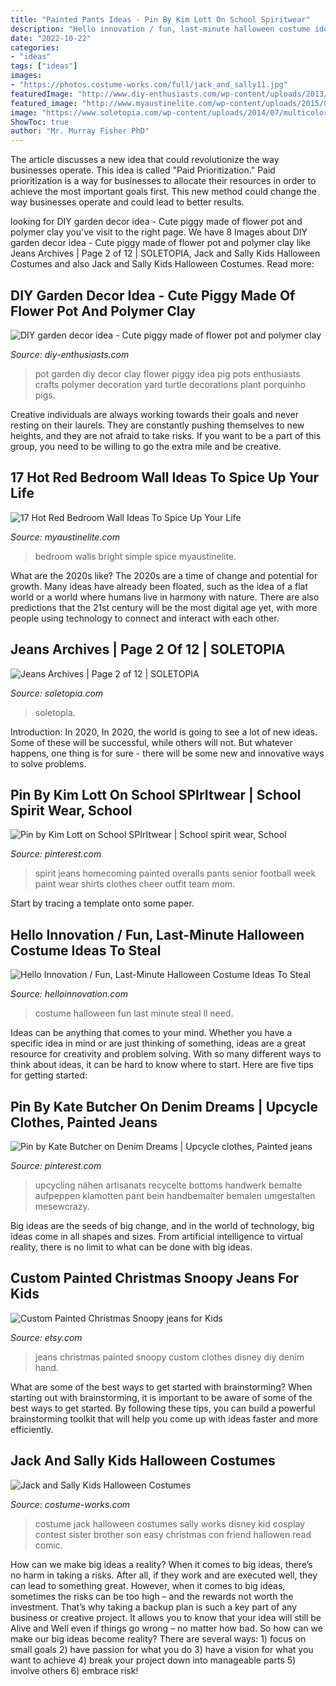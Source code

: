 ```yaml
---
title: "Painted Pants Ideas - Pin By Kim Lott On School Spiritwear"
description: "Hello innovation / fun, last-minute halloween costume ideas to steal"
date: "2022-10-22"
categories:
- "ideas"
tags: ["ideas"]
images:
- "https://photos.costume-works.com/full/jack_and_sally11.jpg"
featuredImage: "http://www.diy-enthusiasts.com/wp-content/uploads/2013/05/DIY-garden-decor-idea-cute-piggy-flower-pot-clay.jpg?4fcf34"
featured_image: "http://www.myaustinelite.com/wp-content/uploads/2015/02/bright-simple-red-bedroom-walls.jpg?x34469"
image: "https://www.soletopia.com/wp-content/uploads/2014/07/multicolor-paint-splatter-denim-white-sneakers-mens-fashion.jpg"
ShowToc: true
author: "Mr. Murray Fisher PhD"
---
```



The article discusses a new idea that could revolutionize the way businesses operate. This idea is called "Paid Prioritization." Paid prioritization is a way for businesses to allocate their resources in order to achieve the most important goals first. This new method could change the way businesses operate and could lead to better results.

	

		
looking for DIY garden decor idea - Cute piggy made of flower pot and polymer clay you've visit to the right page. We have 8 Images about DIY garden decor idea - Cute piggy made of flower pot and polymer clay like Jeans Archives | Page 2 of 12 | SOLETOPIA, Jack and Sally Kids Halloween Costumes and also Jack and Sally Kids Halloween Costumes. Read more:
		
    
## DIY Garden Decor Idea - Cute Piggy Made Of Flower Pot And Polymer Clay

<img loading=lazy src="http://www.diy-enthusiasts.com/wp-content/uploads/2013/05/DIY-garden-decor-idea-cute-piggy-flower-pot-clay.jpg?4fcf34" onerror="this.onerror=null;this.src='https://tse3.mm.bing.net/th?id=OIP.WF3AxC_GyIDL3rcmtub1TwHaKh&amp;pid=15.1';" alt="DIY garden decor idea - Cute piggy made of flower pot and polymer clay">

_Source: diy-enthusiasts.com_

>pot garden diy decor clay flower piggy idea pig pots enthusiasts crafts polymer decoration yard turtle decorations plant porquinho pigs. 

	

Creative individuals are always working towards their goals and never resting on their laurels. They are constantly pushing themselves to new heights, and they are not afraid to take risks. If you want to be a part of this group, you need to be willing to go the extra mile and be creative.

    
## 17 Hot Red Bedroom Wall Ideas To Spice Up Your Life

<img loading=lazy src="http://www.myaustinelite.com/wp-content/uploads/2015/02/bright-simple-red-bedroom-walls.jpg?x34469" onerror="this.onerror=null;this.src='https://tse1.mm.bing.net/th?id=OIP.zZYPpiUzQdLTLcUpbDLYxAHaE_&amp;pid=15.1';" alt="17 Hot Red Bedroom Wall Ideas To Spice Up Your Life">

_Source: myaustinelite.com_

>bedroom walls bright simple spice myaustinelite. 

	

What are the 2020s like?
The 2020s are a time of change and potential for growth. Many ideas have already been floated, such as the idea of a flat world or a world where humans live in harmony with nature. There are also predictions that the 21st century will be the most digital age yet, with more people using technology to connect and interact with each other.

    
## Jeans Archives | Page 2 Of 12 | SOLETOPIA

<img loading=lazy src="https://www.soletopia.com/wp-content/uploads/2014/07/multicolor-paint-splatter-denim-white-sneakers-mens-fashion.jpg" onerror="this.onerror=null;this.src='https://tse3.mm.bing.net/th?id=OIP.SU7nweHENRRvFtgZ7tqbiwHaLH&amp;pid=15.1';" alt="Jeans Archives | Page 2 of 12 | SOLETOPIA">

_Source: soletopia.com_

>soletopia. 

	

Introduction: In 2020,
In 2020, the world is going to see a lot of new ideas. Some of these will be successful, while others will not. But whatever happens, one thing is for sure - there will be some new and innovative ways to solve problems.

    
## Pin By Kim Lott On School SPIrItwear | School Spirit Wear, School

<img loading=lazy src="https://i.pinimg.com/originals/93/22/d0/9322d038c9eee74213d21564d11f730f.jpg" onerror="this.onerror=null;this.src='https://tse3.mm.bing.net/th?id=OIP.LuvS18L4Z62T0BHCEXoC2gHaJ6&amp;pid=15.1';" alt="Pin by Kim Lott on School SPIrItwear | School spirit wear, School">

_Source: pinterest.com_

>spirit jeans homecoming painted overalls pants senior football week paint wear shirts clothes cheer outfit team mom. 

	

Start by tracing a template onto some paper.

    
## Hello Innovation / Fun, Last-Minute Halloween Costume Ideas To Steal

<img loading=lazy src="https://www.helloinnovation.com/wp-content/uploads/2014/10/nN4sRfi-682x1024.jpg" onerror="this.onerror=null;this.src='https://tse4.mm.bing.net/th?id=OIP.zaedPPado4NLCHIv4V4WnQHaLH&amp;pid=15.1';" alt="Hello Innovation / Fun, Last-Minute Halloween Costume Ideas To Steal">

_Source: helloinnovation.com_

>costume halloween fun last minute steal ll need. 

	

Ideas can be anything that comes to your mind. Whether you have a specific idea in mind or are just thinking of something, ideas are a great resource for creativity and problem solving. With so many different ways to think about ideas, it can be hard to know where to start. Here are five tips for getting started: 

    
## Pin By Kate Butcher On Denim Dreams | Upcycle Clothes, Painted Jeans

<img loading=lazy src="https://i.pinimg.com/originals/8c/5d/c5/8c5dc571fcbd0654f92303aa85519da6.jpg" onerror="this.onerror=null;this.src='https://tse1.mm.bing.net/th?id=OIP.NE-MEg8udLPZK4NH9WJalwHaMq&amp;pid=15.1';" alt="Pin by Kate Butcher on Denim Dreams | Upcycle clothes, Painted jeans">

_Source: pinterest.com_

>upcycling nähen artisanats recycelte bottoms handwerk bemalte aufpeppen klamotten pant bein handbemalter bemalen umgestalten mesewcrazy. 

	

Big ideas are the seeds of big change, and in the world of technology, big ideas come in all shapes and sizes. From artificial intelligence to virtual reality, there is no limit to what can be done with big ideas.

    
## Custom Painted Christmas Snoopy Jeans For Kids

<img loading=lazy src="https://img0.etsystatic.com/000/0/5660955/il_570xN.294154796.jpg" onerror="this.onerror=null;this.src='https://tse1.mm.bing.net/th?id=OIP.1Lp_UIWVjQ72pUpCHpwsLQHaJ3&amp;pid=15.1';" alt="Custom Painted Christmas Snoopy jeans for Kids">

_Source: etsy.com_

>jeans christmas painted snoopy custom clothes disney diy denim hand. 

	

What are some of the best ways to get started with brainstorming?
When starting out with brainstorming, it is important to be aware of some of the best ways to get started. By following these tips, you can build a powerful brainstorming toolkit that will help you come up with ideas faster and more efficiently.

    
## Jack And Sally Kids Halloween Costumes

<img loading=lazy src="https://photos.costume-works.com/full/jack_and_sally11.jpg" onerror="this.onerror=null;this.src='https://tse2.mm.bing.net/th?id=OIP.JjxrC7nXIITowTtrqX0MOAHaL2&amp;pid=15.1';" alt="Jack and Sally Kids Halloween Costumes">

_Source: costume-works.com_

>costume jack halloween costumes sally works disney kid cosplay contest sister brother son easy christmas con friend hallowen read comic. 

	

How can we make big ideas a reality?
When it comes to big ideas, there’s no harm in taking a risks. After all, if they work and are executed well, they can lead to something great. However, when it comes to big ideas, sometimes the risks can be too high – and the rewards not worth the investment. That’s why taking a backup plan is such a key part of any business or creative project. It allows you to know that your idea will still be Alive and Well even if things go wrong – no matter how bad. So how can we make our big ideas become reality?
There are several ways: 1) focus on small goals 2) have passion for what you do 3) have a vision for what you want to achieve 4) break your project down into manageable parts 5) involve others 6) embrace risk!

